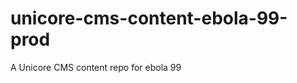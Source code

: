 unicore-cms-content-ebola-99-prod
=================================

A Unicore CMS content repo for ebola 99
